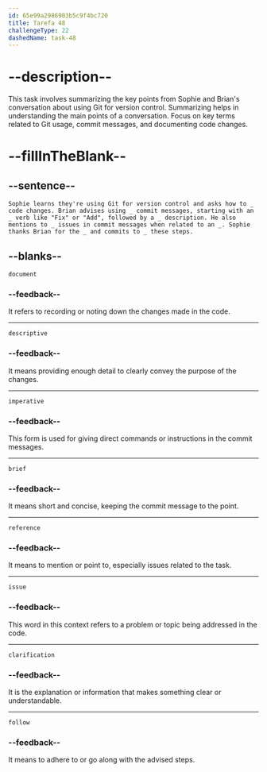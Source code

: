 ```yaml
---
id: 65e99a2986903b5c9f4bc720
title: Tarefa 48
challengeType: 22
dashedName: task-48
---
```


<!--
AUDIO REFERENCE:
Entire dialogue
-->

# --description--

This task involves summarizing the key points from Sophie and Brian's conversation about using Git for version control. Summarizing helps in understanding the main points of a conversation. Focus on key terms related to Git usage, commit messages, and documenting code changes.

# --fillInTheBlank--

## --sentence--

`Sophie learns they're using Git for version control and asks how to _ code changes. Brian advises using _ commit messages, starting with an _ verb like "Fix" or "Add", followed by a _ description. He also mentions to _ issues in commit messages when related to an _. Sophie thanks Brian for the _ and commits to _ these steps.`

## --blanks--

`document`

### --feedback--

It refers to recording or noting down the changes made in the code.

---

`descriptive`

### --feedback--

It means providing enough detail to clearly convey the purpose of the changes.

---

`imperative`

### --feedback--

This form is used for giving direct commands or instructions in the commit messages.

---

`brief`

### --feedback--

It means short and concise, keeping the commit message to the point.

---

`reference`

### --feedback--

It means to mention or point to, especially issues related to the task.

---

`issue`

### --feedback--

This word in this context refers to a problem or topic being addressed in the code.

---

`clarification`

### --feedback--

It is the explanation or information that makes something clear or understandable.

---

`follow`

### --feedback--

It means to adhere to or go along with the advised steps.
